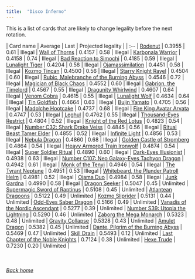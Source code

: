 ```yaml
---
title:  "Disco Inferno"
---
```


This is a list of cards that are likely to change legality before the next rotation.

| Card name | Average | Last | Projected legality |
| :-- |
[Rodenut](https://db.ygoprodeck.com/card/?search=Rodenut) | 0.3955 | 0.61 | Illegal |
[Wall of Thorns](https://db.ygoprodeck.com/card/?search=Wall%20of%20Thorns) | 0.4157 | 0.58 | Illegal |
[Karbonala Warrior](https://db.ygoprodeck.com/card/?search=Karbonala%20Warrior) | 0.4158 | 0.74 | Illegal |
[Bad Reaction to Simochi](https://db.ygoprodeck.com/card/?search=Bad%20Reaction%20to%20Simochi) | 0.4185 | 0.59 | Illegal |
[Lunalight Tiger](https://db.ygoprodeck.com/card/?search=Lunalight%20Tiger) | 0.4204 | 0.58 | Illegal |
[Ojamassimilation](https://db.ygoprodeck.com/card/?search=Ojamassimilation) | 0.4451 | 0.58 | Illegal |
[Kozmo Tincan](https://db.ygoprodeck.com/card/?search=Kozmo%20Tincan) | 0.4500 | 0.56 | Illegal |
[Starry Knight Rayel](https://db.ygoprodeck.com/card/?search=Starry%20Knight%20Rayel) | 0.4504 | 0.60 | Illegal |
[Rubic, Malebranche of the Burning Abyss](https://db.ygoprodeck.com/card/?search=Rubic,%20Malebranche%20of%20the%20Burning%20Abyss) | 0.4546 | 0.72 | Illegal |
[Magician of Black Chaos](https://db.ygoprodeck.com/card/?search=Magician%20of%20Black%20Chaos) | 0.4552 | 0.60 | Illegal |
[Gabrion, the Timelord](https://db.ygoprodeck.com/card/?search=Gabrion,%20the%20Timelord) | 0.4567 | 0.55 | Illegal |
[Dragunity Whirlwind](https://db.ygoprodeck.com/card/?search=Dragunity%20Whirlwind) | 0.4607 | 0.64 | Illegal |
[Venom Cobra](https://db.ygoprodeck.com/card/?search=Venom%20Cobra) | 0.4615 | 0.55 | Illegal |
[Lunalight Wolf](https://db.ygoprodeck.com/card/?search=Lunalight%20Wolf) | 0.4634 | 0.64 | Illegal |
[Tin Goldfish](https://db.ygoprodeck.com/card/?search=Tin%20Goldfish) | 0.4664 | 0.63 | Illegal |
[Bujin Yamato](https://db.ygoprodeck.com/card/?search=Bujin%20Yamato) | 0.4705 | 0.56 | Illegal |
[Madolche Hootcake](https://db.ygoprodeck.com/card/?search=Madolche%20Hootcake) | 0.4737 | 0.68 | Illegal |
[Fire King Avatar Arvata](https://db.ygoprodeck.com/card/?search=Fire%20King%20Avatar%20Arvata) | 0.4747 | 0.53 | Illegal |
[Leghul](https://db.ygoprodeck.com/card/?search=Leghul) | 0.4762 | 0.55 | Illegal |
[Thousand-Eyes Restrict](https://db.ygoprodeck.com/card/?search=Thousand-Eyes%20Restrict) | 0.4804 | 0.52 | Illegal |
[Knight of the Red Lotus](https://db.ygoprodeck.com/card/?search=Knight%20of%20the%20Red%20Lotus) | 0.4823 | 0.54 | Illegal |
[Number C32: Shark Drake Veiss](https://db.ygoprodeck.com/card/?search=Number%20C32:%20Shark%20Drake%20Veiss) | 0.4845 | 0.56 | Illegal |
[Ritual Beast Tamer Elder](https://db.ygoprodeck.com/card/?search=Ritual%20Beast%20Tamer%20Elder) | 0.4855 | 0.52 | Illegal |
[Infinite Light](https://db.ygoprodeck.com/card/?search=Infinite%20Light) | 0.4856 | 0.53 | Illegal |
[Nebula Dragon](https://db.ygoprodeck.com/card/?search=Nebula%20Dragon) | 0.4860 | 0.68 | Illegal |
[Golden Castle of Stromberg](https://db.ygoprodeck.com/card/?search=Golden%20Castle%20of%20Stromberg) | 0.4864 | 0.54 | Illegal |
[Heavy Armored Train Ironwolf](https://db.ygoprodeck.com/card/?search=Heavy%20Armored%20Train%20Ironwolf) | 0.4874 | 0.54 | Illegal |
[Super Soldier Ritual](https://db.ygoprodeck.com/card/?search=Super%20Soldier%20Ritual) | 0.4890 | 0.60 | Illegal |
[Dark-Eyes Illusionist](https://db.ygoprodeck.com/card/?search=Dark-Eyes%20Illusionist) | 0.4938 | 0.63 | Illegal |
[Number C107: Neo Galaxy-Eyes Tachyon Dragon](https://db.ygoprodeck.com/card/?search=Number%20C107:%20Neo%20Galaxy-Eyes%20Tachyon%20Dragon) | 0.4942 | 0.61 | Illegal |
[Monk of the Tenyi](https://db.ygoprodeck.com/card/?search=Monk%20of%20the%20Tenyi) | 0.4946 | 0.54 | Illegal |
[The Tyrant Neptune](https://db.ygoprodeck.com/card/?search=The%20Tyrant%20Neptune) | 0.4951 | 0.53 | Illegal |
[Whitebeard, the Plunder Patroll Helm](https://db.ygoprodeck.com/card/?search=Whitebeard,%20the%20Plunder%20Patroll%20Helm) | 0.4981 | 0.52 | Illegal |
[Ojama Duo](https://db.ygoprodeck.com/card/?search=Ojama%20Duo) | 0.4984 | 0.58 | Illegal |
[Junk Gardna](https://db.ygoprodeck.com/card/?search=Junk%20Gardna) | 0.4990 | 0.58 | Illegal |
[Dragon Seeker](https://db.ygoprodeck.com/card/?search=Dragon%20Seeker) | 0.5047 | 0.45 | Unlimited |
[Supermagic Sword of Raptinus](https://db.ygoprodeck.com/card/?search=Supermagic%20Sword%20of%20Raptinus) | 0.5108 | 0.45 | Unlimited |
[Atlantean Dragoons](https://db.ygoprodeck.com/card/?search=Atlantean%20Dragoons) | 0.5122 | 0.49 | Unlimited |
[Kozmo Sliprider](https://db.ygoprodeck.com/card/?search=Kozmo%20Sliprider) | 0.5131 | 0.44 | Unlimited |
[Odd-Eyes Saber Dragon](https://db.ygoprodeck.com/card/?search=Odd-Eyes%20Saber%20Dragon) | 0.5166 | 0.49 | Unlimited |
[Vanadis of the Nordic Ascendant](https://db.ygoprodeck.com/card/?search=Vanadis%20of%20the%20Nordic%20Ascendant) | 0.5277 | 0.39 | Unlimited |
[Number S39: Utopia the Lightning](https://db.ygoprodeck.com/card/?search=Number%20S39:%20Utopia%20the%20Lightning) | 0.5290 | 0.46 | Unlimited |
[Zaborg the Mega Monarch](https://db.ygoprodeck.com/card/?search=Zaborg%20the%20Mega%20Monarch) | 0.5323 | 0.48 | Unlimited |
[Gravity Collapse](https://db.ygoprodeck.com/card/?search=Gravity%20Collapse) | 0.5328 | 0.43 | Unlimited |
[Amulet Dragon](https://db.ygoprodeck.com/card/?search=Amulet%20Dragon) | 0.5382 | 0.45 | Unlimited |
[Dante, Pilgrim of the Burning Abyss](https://db.ygoprodeck.com/card/?search=Dante,%20Pilgrim%20of%20the%20Burning%20Abyss) | 0.5469 | 0.47 | Unlimited |
[Skill Drain](https://db.ygoprodeck.com/card/?search=Skill%20Drain) | 0.5493 | 0.12 | Unlimited |
[Last Chapter of the Noble Knights](https://db.ygoprodeck.com/card/?search=Last%20Chapter%20of%20the%20Noble%20Knights) | 0.7124 | 0.38 | Unlimited |
[Hexe Trude](https://db.ygoprodeck.com/card/?search=Hexe%20Trude) | 0.7230 | 0.20 | Unlimited |

<br>

###### [Back home](index)